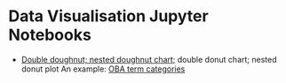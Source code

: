 Data Visualisation Jupyter Notebooks
====================================

* [Double doughnut; nested doughnut chart;](nested_double_doughnut_chart_for_OBA.ipynb) double donut chart; nested donut plot
An example: [OBA term categories](https://htmlpreview.github.io/?https://github.com/rays22/data_visualisation/blob/main/JupyterNotebooks/double_donut_data2-OBA.html)


